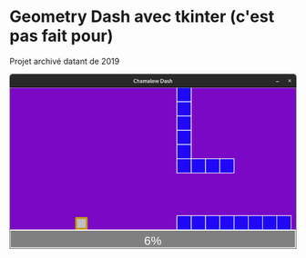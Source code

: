 # Geometry Dash avec tkinter (c'est pas fait pour)

Projet archivé datant de 2019

![screenshot](screenshot.png)
